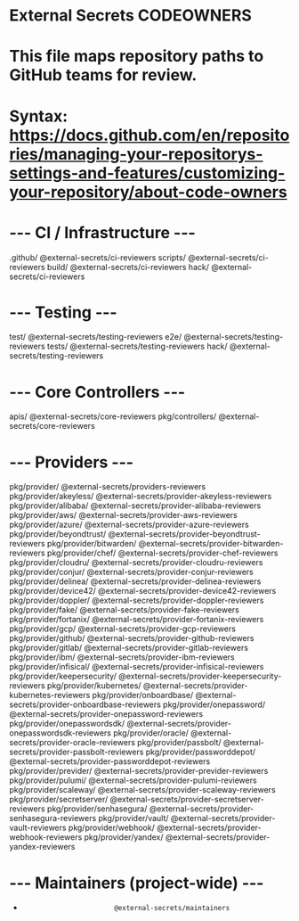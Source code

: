 # External Secrets CODEOWNERS
# This file maps repository paths to GitHub teams for review.
# Syntax: https://docs.github.com/en/repositories/managing-your-repositorys-settings-and-features/customizing-your-repository/about-code-owners

# --- CI / Infrastructure ---
.github/                      @external-secrets/ci-reviewers
scripts/                      @external-secrets/ci-reviewers
build/                        @external-secrets/ci-reviewers
hack/                         @external-secrets/ci-reviewers

# --- Testing ---
test/                         @external-secrets/testing-reviewers
e2e/                          @external-secrets/testing-reviewers
tests/                        @external-secrets/testing-reviewers
hack/                         @external-secrets/testing-reviewers

# --- Core Controllers ---
apis/                         @external-secrets/core-reviewers
pkg/controllers/              @external-secrets/core-reviewers

# --- Providers ---
pkg/provider/                 @external-secrets/providers-reviewers
pkg/provider/akeyless/        @external-secrets/provider-akeyless-reviewers
pkg/provider/alibaba/         @external-secrets/provider-alibaba-reviewers
pkg/provider/aws/             @external-secrets/provider-aws-reviewers
pkg/provider/azure/           @external-secrets/provider-azure-reviewers
pkg/provider/beyondtrust/     @external-secrets/provider-beyondtrust-reviewers
pkg/provider/bitwarden/       @external-secrets/provider-bitwarden-reviewers
pkg/provider/chef/            @external-secrets/provider-chef-reviewers
pkg/provider/cloudru/         @external-secrets/provider-cloudru-reviewers
pkg/provider/conjur/          @external-secrets/provider-conjur-reviewers
pkg/provider/delinea/         @external-secrets/provider-delinea-reviewers
pkg/provider/device42/        @external-secrets/provider-device42-reviewers
pkg/provider/doppler/         @external-secrets/provider-doppler-reviewers
pkg/provider/fake/            @external-secrets/provider-fake-reviewers
pkg/provider/fortanix/        @external-secrets/provider-fortanix-reviewers
pkg/provider/gcp/             @external-secrets/provider-gcp-reviewers
pkg/provider/github/          @external-secrets/provider-github-reviewers
pkg/provider/gitlab/          @external-secrets/provider-gitlab-reviewers
pkg/provider/ibm/             @external-secrets/provider-ibm-reviewers
pkg/provider/infisical/       @external-secrets/provider-infisical-reviewers
pkg/provider/keepersecurity/  @external-secrets/provider-keepersecurity-reviewers
pkg/provider/kubernetes/      @external-secrets/provider-kubernetes-reviewers
pkg/provider/onboardbase/     @external-secrets/provider-onboardbase-reviewers
pkg/provider/onepassword/     @external-secrets/provider-onepassword-reviewers
pkg/provider/onepasswordsdk/  @external-secrets/provider-onepasswordsdk-reviewers
pkg/provider/oracle/          @external-secrets/provider-oracle-reviewers
pkg/provider/passbolt/        @external-secrets/provider-passbolt-reviewers
pkg/provider/passworddepot/   @external-secrets/provider-passworddepot-reviewers
pkg/provider/previder/        @external-secrets/provider-previder-reviewers
pkg/provider/pulumi/          @external-secrets/provider-pulumi-reviewers
pkg/provider/scaleway/        @external-secrets/provider-scaleway-reviewers
pkg/provider/secretserver/    @external-secrets/provider-secretserver-reviewers
pkg/provider/senhasegura/     @external-secrets/provider-senhasegura-reviewers
pkg/provider/vault/           @external-secrets/provider-vault-reviewers
pkg/provider/webhook/         @external-secrets/provider-webhook-reviewers
pkg/provider/yandex/          @external-secrets/provider-yandex-reviewers


# --- Maintainers (project-wide) ---
*                            @external-secrets/maintainers
